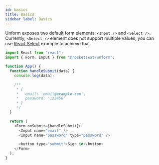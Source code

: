 ```yaml
---
id: basics
title: Basics
sidebar_label: Basics
---
```


Unform exposes two default form elements: `<Input />` and `<Select />`. Currently, `<Select />` element does not support multiple values, you can use [React Select](react-select) example to achieve that.

```js
import React from "react";
import { Form, Input } from "@rocketseat/unform";

function App() {
  function handleSubmit(data) {
    console.log(data);

    /**
     * {
     *   email: 'email@example.com',
     *   password: '123456'
     * }
     */
  }

  return (
    <Form onSubmit={handleSubmit}>
      <Input name="email" />
      <Input name="password" type="password" />

      <button type="submit">Sign in</button>
    </Form>
  );
}
```

